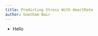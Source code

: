 ```yaml
---
title: Predicting Stress With HeartRate
author: Gowtham Nair
---
```


<ul>
  <li>Hello</li>
  
</ul>
